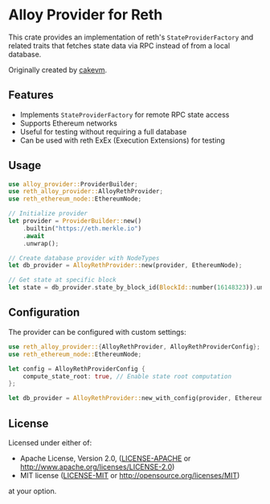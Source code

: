 # Alloy Provider for Reth

This crate provides an implementation of reth's `StateProviderFactory` and related traits that fetches state data via RPC instead of from a local database.

Originally created by [cakevm](https://github.com/cakevm/alloy-reth-provider).

## Features

- Implements `StateProviderFactory` for remote RPC state access
- Supports Ethereum networks
- Useful for testing without requiring a full database
- Can be used with reth ExEx (Execution Extensions) for testing

## Usage

```rust
use alloy_provider::ProviderBuilder;
use reth_alloy_provider::AlloyRethProvider;
use reth_ethereum_node::EthereumNode;

// Initialize provider
let provider = ProviderBuilder::new()
    .builtin("https://eth.merkle.io")
    .await
    .unwrap();

// Create database provider with NodeTypes
let db_provider = AlloyRethProvider::new(provider, EthereumNode);

// Get state at specific block
let state = db_provider.state_by_block_id(BlockId::number(16148323)).unwrap();
```

## Configuration

The provider can be configured with custom settings:

```rust
use reth_alloy_provider::{AlloyRethProvider, AlloyRethProviderConfig};
use reth_ethereum_node::EthereumNode;

let config = AlloyRethProviderConfig {
    compute_state_root: true, // Enable state root computation
};

let db_provider = AlloyRethProvider::new_with_config(provider, EthereumNode, config);
```


## License

Licensed under either of:

- Apache License, Version 2.0, ([LICENSE-APACHE](LICENSE-APACHE) or http://www.apache.org/licenses/LICENSE-2.0)
- MIT license ([LICENSE-MIT](LICENSE-MIT) or http://opensource.org/licenses/MIT)

at your option.
